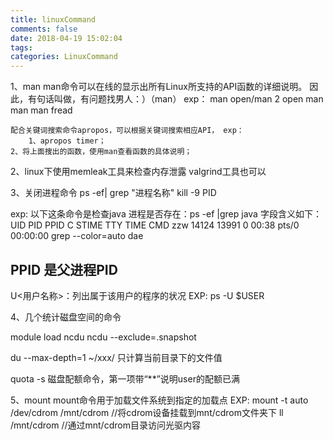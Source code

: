 ```yaml
---
title: linuxCommand
comments: false
date: 2018-04-19 15:02:04
tags:
categories: LinuxCommand
---
```



1、man
    man命令可以在线的显示出所有Linux所支持的API函数的详细说明。
    因此，有句话叫做，有问题找男人：）（man）
    exp：
    	man open/man 2 open
	man man
	man fread

    配合关键词搜索命令apropos，可以根据关键词搜索相应API， exp：
        1、apropos timer；
	2、将上面搜出的函数，使用man查看函数的具体说明；


2、linux下使用memleak工具来检查内存泄露
   valgrind工具也可以


3、关闭进程命令
   ps -ef| grep "进程名称"
   kill -9 PID

   exp:
   以下这条命令是检查java 进程是否存在：ps -ef |grep java
   字段含义如下：
   UID       PID       PPID      C     STIME    TTY       TIME         CMD
   zzw      14124     13991      0     00:38    pts/0     00:00:00     grep --color=auto dae
 
   PPID 是父进程PID
   -----------

   U<用户名称>：列出属于该用户的程序的状况
   EXP: ps -U $USER


4、几个统计磁盘空间的命令

   module load ncdu
   ncdu --exclude=.snapshot

   du --max-depth=1 ~/xxx/ 只计算当前目录下的文件值

   quota -s 磁盘配额命令，第一项带“**”说明user的配额已满


5、mount
   mount命令用于加载文件系统到指定的加载点
   EXP: mount -t auto /dev/cdrom /mnt/cdrom //将cdrom设备挂载到mnt/cdrom文件夹下
   ll /mnt/cdrom                            //通过mnt/cdrom目录访问光驱内容


